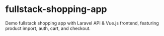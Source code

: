 # fullstack-shopping-app
Demo fullstack shopping app with Laravel API &amp; Vue.js frontend, featuring product import, auth, cart, and checkout.
